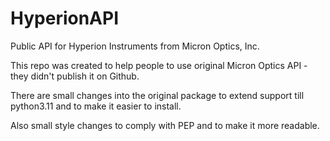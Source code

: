 # HyperionAPI

Public API for Hyperion Instruments from Micron Optics, Inc.

This repo was created to help people to use original Micron Optics API - they didn't publish it on Github.

There are small changes into the original package to extend support till python3.11 and to make it easier to install.

Also small style changes to comply with PEP and to make it more readable.
